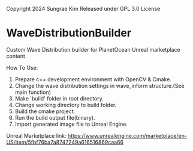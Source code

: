 Copyright 2024 Sungrae Kim
Released under GPL 3.0 License

# WaveDistributionBuilder
Custom Wave Distribution builder for PlanetOcean Unreal marketplace content

How To Use: 

1. Prepare c++ development environment with OpenCV & Cmake.
2. Change the wave distribution settings in wave_inform structure.(See main function) 
3. Make 'build' folder in root directory.
4. Change working directory to build folder.
5. Build the cmake project.
6. Run the build output file(binary).
7. Import generated image file to Unreal Engine.

Unreal Marketplace link:
https://www.unrealengine.com/marketplace/en-US/item/5fbf76ba7a8747249a616516869caa66
